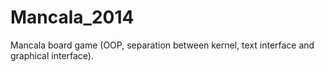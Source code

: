 # Mancala_2014

Mancala board game (OOP, separation between kernel, text interface and graphical interface).

